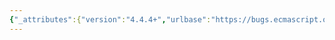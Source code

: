 ```yaml
---
{"_attributes":{"version":"4.4.4+","urlbase":"https://bugs.ecmascript.org/","maintainer":"dherman@mozilla.com"},"bug":{"bug_id":2019,"creation_ts":"2013-10-01 02:32:00 -0700","short_desc":"19.1.2.1: Symbol type not handled in Object constructor","delta_ts":"2013-10-29 09:45:28 -0700","product":"Draft for 6th Edition","component":"technical issue","version":"Rev 19: September 27, 2013 Draft","rep_platform":"All","op_sys":"All","bug_status":"RESOLVED","resolution":"FIXED","priority":"Normal","bug_severity":"normal","everconfirmed":true,"reporter":{"uid":"andrebargull","name":"André Bargull"},"assigned_to":{"uid":"allen","name":"Allen Wirfs-Brock"},"long_desc":[{"commentid":5754,"comment_count":0,"who":{"uid":"andrebargull","name":"André Bargull"},"bug_when":"2013-10-01 02:32:45 -0700","thetext":"Same as bug 1546.\n\n19.1.2.1 new Object ( [ value ] )\n\nSymbol primitive type not handled in step 1.\n\nMaybe just update 19.1.2.1 to call OrdinaryConstruct() to use the proper realm, currently `var foreignObject = otherRealm.Object; new foreignObject()` creates an object of the current execution context's realm instead of otherRealm."},{"commentid":5811,"comment_count":1,"who":{"uid":"allen","name":"Allen Wirfs-Brock"},"bug_when":"2013-10-02 16:17:31 -0700","thetext":"Why do you say that about the real of the new object?\n\nAll object creations done by a built-in function are supposed to be in the same realm as the built-in unless the spec. explicitly says otherwise."},{"commentid":5813,"comment_count":2,"who":{"uid":"allen","name":"Allen Wirfs-Brock"},"bug_when":"2013-10-02 16:19:12 -0700","thetext":"fixed in Rev20 editor's draft\n\nnew Object(aSymbol) now does ToObject(aSymbol)"},{"commentid":5830,"comment_count":3,"who":{"uid":"andrebargull","name":"André Bargull"},"bug_when":"2013-10-03 01:03:09 -0700","thetext":"This is my current understanding:\n- ToObject() creates an object based on the current realm\n- The current realm is determined by the top frame element of the ExecutionContext stack\n- [[Call]] for ordinary functions push a new frame on the ExecutionContext stack\n- So does [[Call]] for built-in functions (already spec'ed or TBD?)\n- [[Construct]] does not push a new element on the execution stack\n- But [[Construct]] may call [[Call]] which will create a new ExecutionContext\n- [[Construct]] for \"19.1 Object\" is not updated to the new scheme where [[Construct]] just calls OrdinaryConstruct()\n\n=> That means `new foreignObject()` does not push a new frame on the ExecutionContext stack, so the new object will be of the current execution context's realm instead of otherRealm."},{"commentid":5838,"comment_count":4,"who":{"uid":"allen","name":"Allen Wirfs-Brock"},"bug_when":"2013-10-03 20:09:19 -0700","thetext":"(In reply to comment #3)\n> This is my current understanding:\n> - ToObject() creates an object based on the current realm\n> - The current realm is determined by the top frame element of the\n> ExecutionContext stack\n> - [[Call]] for ordinary functions push a new frame on the ExecutionContext\n> stack\n> - So does [[Call]] for built-in functions (already spec'ed or TBD?)\n\nThis is my intent, although I think there is some additional spec. work that is need to make this clear.\n\n> - [[Construct]] does not push a new element on the execution stack\n> - But [[Construct]] may call [[Call]] which will create a new ExecutionContext\n> - [[Construct]] for \"19.1 Object\" is not updated to the new scheme where\n> [[Construct]] just calls OrdinaryConstruct()\n\nAh, I see.  Yes, that still needs to be cleaned up. \n\n> \n> => That means `new foreignObject()` does not push a new frame on the\n> ExecutionContext stack, so the new object will be of the current execution\n> context's realm instead of otherRealm.\n\nyes, it shouldn't do that."},{"commentid":6074,"comment_count":5,"who":{"uid":"allen","name":"Allen Wirfs-Brock"},"bug_when":"2013-10-29 09:45:28 -0700","thetext":"fixed in rev20 draft, Oct. 28, 2013"}]}}
---
```

